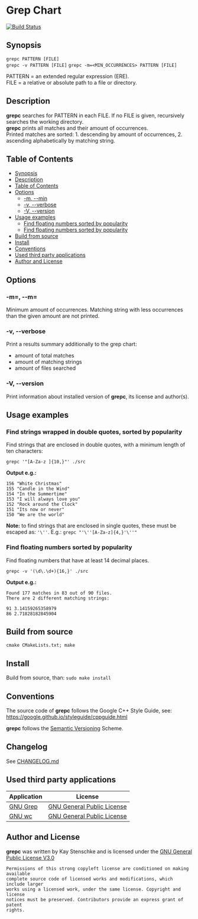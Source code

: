 # Grep Chart

[![Build Status](https://api.travis-ci.com/kstenschke/grepc.svg?branch=main)](https://travis-ci.com/kstenschke/grepc)


## Synopsis

``grepc PATTERN [FILE]``  
``grepc -v PATTERN [FILE]``
``grepc -m=<MIN_OCCURRENCES> PATTERN [FILE]``

PATTERN = an extended regular expression (ERE).  
FILE = a relative or absolute path to a file or directory.


## Description

**grepc** searches for PATTERN in each FILE. If no FILE is given, recursively 
searches the working directory.  
**grepc** prints all matches and their amount of occurrences.  
Printed matches are sorted: 1. descending by amount of occurrences, 2. ascending
alphabetically by matching string.


## Table of Contents

* [Synopsis](#synopsis)
* [Description](#description)
* [Table of Contents](#table-of-contents)
* [Options](#options)
  * [-m, --min](#-m---min)
  * [-v, --verbose](#-v---verbose)
  * [-V, --version](#-v---version)
* [Usage examples](#usage-examples)
  * [Find floating numbers sorted by popularity](#find-floating-numbers-and-their-popularity)
  * [Find floating numbers sorted by popularity](#find-floating-numbers-and-their-popularity)
* [Build from source](#build-from-source)
* [Install](#install)
* [Conventions](#conventions)
* [Used third party applications](#used-third-party-applications)
* [Author and License](#author-and-license)


## Options

### -m=, --m=

Minimum amount of occurrences. Matching string with less occurrences than the
given amount are not printed.


### -v, --verbose

Print a results summary additionally to the grep chart:

* amount of total matches
* amount of matching strings
* amount of files searched


### -V, --version

Print information about installed version of **grepc**, its license and 
author(s).


## Usage examples  

### Find strings wrapped in double quotes, sorted by popularity
  
Find strings that are enclosed in double quotes, with a minimum length of ten
characters:

``grepc '"[A-Za-z ]{10,}"' ./src``  

**Output e.g.:**

```
156 "White Christmas"
155 "Candle in the Wind"
154 "In the Summertime"
153 "I will always love you"
152 "Rock around the Clock"
151 "Its now or never"
150 "We are the world"
```

**Note:** to find strings that are enclosed in single quotes, these must be
escaped as: ``'\''``. E.g.: ``grepc "'\''[A-Za-z]{4,}'\''"`` 


### Find floating numbers sorted by popularity  

Find floating numbers that have at least 14 decimal places.

``grepc -v '(\d\.\d+){16,}' ./src``

**Output e.g.:**

```
Found 177 matches in 83 out of 90 files.
There are 2 different matching strings:

91 3.14159265358979
86 2.71828182845904
```


## Build from source

``cmake CMakeLists.txt; make``


## Install

Build from source, than: ``sudo make install``


## Conventions

The source code of **grepc** follows the Google C++ Style Guide, 
see: https://google.github.io/styleguide/cppguide.html    

**grepc** follows the [Semantic Versioning](https://semver.org) Scheme.


## Changelog

See [CHANGELOG.md](CHANGELOG.md)

## Used third party applications

| Application                                                                                        | License                                                                      |
| -------------------------------------------------------------------------------------------------- | ---------------------------------------------------------------------------- |
| [GNU Grep](https://www.gnu.org/software/grep/)                                                     | [GNU General Public License](https://www.gnu.org/licenses/licenses.html#GPL) |
| [GNU wc](https://www.gnu.org/software/coreutils/manual/html_node/wc-invocation.html#wc-invocation) | [GNU General Public License](https://www.gnu.org/licenses/licenses.html#GPL) |


## Author and License

**grepc** was written by Kay Stenschke and is licensed under the 
[GNU General Public License V3.0](https://www.gnu.org/licenses/licenses.html#GPL)  

```
Permissions of this strong copyleft license are conditioned on making available 
complete source code of licensed works and modifications, which include larger 
works using a licensed work, under the same license. Copyright and license 
notices must be preserved. Contributors provide an express grant of patent 
rights.
```

